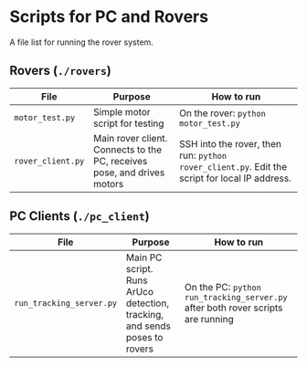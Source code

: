 # Scripts for PC and Rovers

A file list for running the rover system.

## Rovers (`./rovers`)

| File | Purpose | How to run |
| --- | --- | --- |
| `motor_test.py` | Simple motor script for testing | On the rover: `python motor_test.py` |
| `rover_client.py` | Main rover client. Connects to the PC, receives pose, and drives motors | SSH into the rover, then run: `python rover_client.py`. Edit the script for local IP address. |

## PC Clients (`./pc_client`)

| File | Purpose | How to run |
| --- | --- | --- |
| `run_tracking_server.py` | Main PC script. Runs ArUco detection, tracking, and sends poses to rovers | On the PC: `python run_tracking_server.py` after both rover scripts are running |
